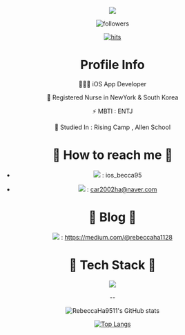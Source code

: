 <div align=center>

![](https://pa1.narvii.com/7681/14af2d07505e72a0993c7737d8bb79c2972a8f7er1-480-360_hq.gif)
 
![followers](https://img.shields.io/github/followers/RebeccaHa9511?style=social)
 
[![hits](https://hits.seeyoufarm.com/api/count/incr/badge.svg?url=https%3A%2F%2Fgithub.com%2FRebeccaHa9511&count_bg=%237A7A7A&title_bg=%23FFADCC&icon=reverbnation.svg&icon_color=%23FF0000&title=hits&edge_flat=false)](https://hits.seeyoufarm.com)

 <div align=center><h1> Profile Info </h1></div>
👩🏻‍💻 iOS App Developer 
 
 
🥼 Registered Nurse in NewYork & South Korea

⚡  MBTI : ENTJ

🌱 Studied In : Rising Camp , Allen School
 </a>
 </a>
 </a>
 </a>
 </a>

 <div align=center><h1> 🌸 How to reach me 🌸 </h1></div> 

- <img src="https://img.shields.io/badge/Instagram-E4405F?style=for-the-badge&logo=Instagram&logoColor=pink">  : ios_becca95


- <img src="https://img.shields.io/badge/Naver-03C75A?style=for-the-badge&logo=Naver&logoColor=green"> : car2002ha@naver.com
 
 
 </a>
 </a>
 </a>
 </a>
 <div align=center><h1> 🌙 Blog 🌙  </h1></div> 

<img src="https://img.shields.io/badge/Medium-000000?style=for-the-badge&logo=Medium&logoColor=white">  :  https://medium.com/@rebeccaha1128
 
</a>
</a>
</a>
</a>
 
 <div align=center><h1> 🌴 Tech Stack 🌴 </h1></div> 

<img src="https://img.shields.io/badge/Swift-F05138?style=for-the-badge&logo=Swift&logoColor=orange"> 



--
</a>
</a>
</a>



![RebeccaHa9511's GitHub stats](https://github-readme-stats.vercel.app/api?username=RebeccaHa9511&show_icons=true&theme=radical)
 
 
[![Top Langs](https://github-readme-stats.vercel.app/api/top-langs/?username=RebeccaHa9511&layout=compact&theme=dracula)](https://github.com/RebeccaHa9511)


